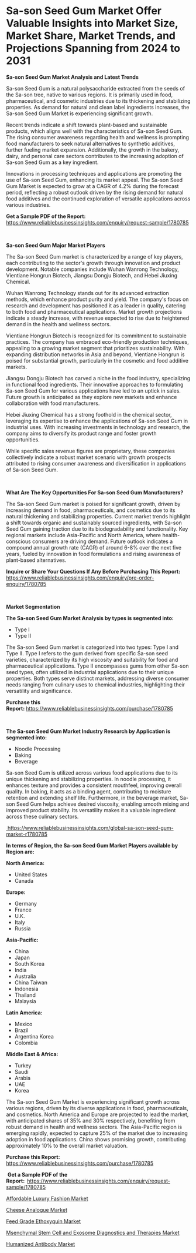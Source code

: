 <p><h1>Sa-son Seed Gum Market Offer Valuable Insights into Market Size, Market Share, Market Trends, and Projections Spanning from 2024 to 2031</h1></p><p><strong>Sa-son Seed Gum Market Analysis and Latest Trends</strong></p>
<p><p>Sa-son Seed Gum is a natural polysaccharide extracted from the seeds of the Sa-son tree, native to various regions. It is primarily used in food, pharmaceutical, and cosmetic industries due to its thickening and stabilizing properties. As demand for natural and clean label ingredients increases, the Sa-son Seed Gum Market is experiencing significant growth. </p><p>Recent trends indicate a shift towards plant-based and sustainable products, which aligns well with the characteristics of Sa-son Seed Gum. The rising consumer awareness regarding health and wellness is prompting food manufacturers to seek natural alternatives to synthetic additives, further fueling market expansion. Additionally, the growth in the bakery, dairy, and personal care sectors contributes to the increasing adoption of Sa-son Seed Gum as a key ingredient.</p><p>Innovations in processing techniques and applications are promoting the use of Sa-son Seed Gum, enhancing its market appeal. The Sa-son Seed Gum Market is expected to grow at a CAGR of 4.2% during the forecast period, reflecting a robust outlook driven by the rising demand for natural food additives and the continued exploration of versatile applications across various industries.</p></p>
<p><strong>Get a Sample PDF of the Report:&nbsp;</strong> <a href="https://www.reliablebusinessinsights.com/enquiry/request-sample/1780785?utm_campaign=118&utm_medium=2&utm_source=Github&utm_content=ia&utm_term=18112024&utm_id=sa-son-seed-gum">https://www.reliablebusinessinsights.com/enquiry/request-sample/1780785</a></p>
<p>&nbsp;</p>
<p><strong>Sa-son Seed Gum Major Market Players</strong></p>
<p><p>The Sa-son Seed Gum market is characterized by a range of key players, each contributing to the sector's growth through innovation and product development. Notable companies include Wuhan Wanrong Technology, Vientiane Hongrun Biotech, Jiangsu Dongju Biotech, and Hebei Jiuxing Chemical. </p><p>Wuhan Wanrong Technology stands out for its advanced extraction methods, which enhance product purity and yield. The company's focus on research and development has positioned it as a leader in quality, catering to both food and pharmaceutical applications. Market growth projections indicate a steady increase, with revenue expected to rise due to heightened demand in the health and wellness sectors.</p><p>Vientiane Hongrun Biotech is recognized for its commitment to sustainable practices. The company has embraced eco-friendly production techniques, appealing to a growing market segment that prioritizes sustainability. With expanding distribution networks in Asia and beyond, Vientiane Hongrun is poised for substantial growth, particularly in the cosmetic and food additive markets.</p><p>Jiangsu Dongju Biotech has carved a niche in the food industry, specializing in functional food ingredients. Their innovative approaches to formulating Sa-son Seed Gum for various applications have led to an uptick in sales. Future growth is anticipated as they explore new markets and enhance collaboration with food manufacturers.</p><p>Hebei Jiuxing Chemical has a strong foothold in the chemical sector, leveraging its expertise to enhance the applications of Sa-son Seed Gum in industrial uses. With increasing investments in technology and research, the company aims to diversify its product range and foster growth opportunities.</p><p>While specific sales revenue figures are proprietary, these companies collectively indicate a robust market scenario with growth prospects attributed to rising consumer awareness and diversification in applications of Sa-son Seed Gum.</p></p>
<p>&nbsp;</p>
<p><strong>What Are The Key Opportunities For Sa-son Seed Gum Manufacturers?</strong></p>
<p><p>The Sa-son Seed Gum market is poised for significant growth, driven by increasing demand in food, pharmaceuticals, and cosmetics due to its natural thickening and stabilizing properties. Current market trends highlight a shift towards organic and sustainably sourced ingredients, with Sa-son Seed Gum gaining traction due to its biodegradability and functionality. Key regional markets include Asia-Pacific and North America, where health-conscious consumers are driving demand. Future outlook indicates a compound annual growth rate (CAGR) of around 6-8% over the next five years, fueled by innovation in food formulations and rising awareness of plant-based alternatives.</p></p>
<p><strong>Inquire or Share Your Questions If Any Before Purchasing This Report:</strong> <a href="https://www.reliablebusinessinsights.com/enquiry/pre-order-enquiry/1780785?utm_campaign=118&utm_medium=2&utm_source=Github&utm_content=ia&utm_term=18112024&utm_id=sa-son-seed-gum">https://www.reliablebusinessinsights.com/enquiry/pre-order-enquiry/1780785</a></p>
<p>&nbsp;</p>
<p><strong>Market Segmentation</strong></p>
<p><strong>The Sa-son Seed Gum Market Analysis by types is segmented into:</strong></p>
<p><ul><li>Type I</li><li>Type II</li></ul></p>
<p><p>The Sa-son Seed Gum market is categorized into two types: Type I and Type II. Type I refers to the gum derived from specific Sa-son seed varieties, characterized by its high viscosity and suitability for food and pharmaceutical applications. Type II encompasses gums from other Sa-son seed types, often utilized in industrial applications due to their unique properties. Both types serve distinct markets, addressing diverse consumer needs ranging from culinary uses to chemical industries, highlighting their versatility and significance.</p></p>
<p><strong>Purchase this Report:&nbsp;</strong><a href="https://www.reliablebusinessinsights.com/purchase/1780785?utm_campaign=118&utm_medium=2&utm_source=Github&utm_content=ia&utm_term=18112024&utm_id=sa-son-seed-gum">https://www.reliablebusinessinsights.com/purchase/1780785</a></p>
<p>&nbsp;</p>
<p><strong>The Sa-son Seed Gum Market Industry Research by Application is segmented into:</strong></p>
<p><ul><li>Noodle Processing</li><li>Baking</li><li>Beverage</li></ul></p>
<p><p>Sa-son Seed Gum is utilized across various food applications due to its unique thickening and stabilizing properties. In noodle processing, it enhances texture and provides a consistent mouthfeel, improving overall quality. In baking, it acts as a binding agent, contributing to moisture retention and extending shelf life. Furthermore, in the beverage market, Sa-son Seed Gum helps achieve desired viscosity, enabling smooth mixing and improved product stability. Its versatility makes it a valuable ingredient across these culinary sectors.</p></p>
<p><a href="https://www.reliablebusinessinsights.com/global-sa-son-seed-gum-market-r1780785?utm_campaign=118&utm_medium=2&utm_source=Github&utm_content=ia&utm_term=18112024&utm_id=sa-son-seed-gum">&nbsp;https://www.reliablebusinessinsights.com/global-sa-son-seed-gum-market-r1780785</a></p>
<p><strong>In terms of Region, the Sa-son Seed Gum Market Players available by Region are:</strong></p>
<p>
    <p> <strong> North America: </strong>
        <ul>
            <li>United States</li>
            <li>Canada</li>
        </ul>
        </p> 
    <p> <strong> Europe: </strong>
        <ul>
            <li>Germany</li>
            <li>France</li>
            <li>U.K.</li>
            <li>Italy</li>
            <li>Russia</li>
        </ul>
        </p> 
    <p> <strong> Asia-Pacific: </strong>
        <ul>
            <li>China</li>
            <li>Japan</li>
            <li>South Korea</li>
            <li>India</li>
            <li>Australia</li>
            <li>China Taiwan</li>
            <li>Indonesia</li>
            <li>Thailand</li>
            <li>Malaysia</li>
        </ul>
        </p> 
    <p> <strong> Latin America: </strong>
        <ul>
            <li>Mexico</li>
            <li>Brazil</li>
            <li>Argentina Korea</li>
            <li>Colombia</li>
        </ul>
        </p> 
    <p> <strong> Middle East & Africa: </strong>
        <ul>
            <li>Turkey</li>
            <li>Saudi</li>
            <li>Arabia</li>
            <li>UAE</li>
            <li>Korea</li>
        </ul>
    </p>
    </p>
<p><p>The Sa-son Seed Gum Market is experiencing significant growth across various regions, driven by its diverse applications in food, pharmaceuticals, and cosmetics. North America and Europe are projected to lead the market, with anticipated shares of 35% and 30% respectively, benefiting from robust demand in health and wellness sectors. The Asia-Pacific region is emerging rapidly, expected to capture 25% of the market due to increasing adoption in food applications. China shows promising growth, contributing approximately 10% to the overall market valuation.</p></p>
<p><strong>Purchase this Report: </strong><a href="https://www.reliablebusinessinsights.com/purchase/1780785?utm_campaign=118&utm_medium=2&utm_source=Github&utm_content=ia&utm_term=18112024&utm_id=sa-son-seed-gum">https://www.reliablebusinessinsights.com/purchase/1780785</a></p>
<p>&nbsp;<strong>Get a Sample PDF of the Report:&nbsp;&nbsp;</strong><a href="https://www.reliablebusinessinsights.com/enquiry/request-sample/1780785?utm_campaign=118&utm_medium=2&utm_source=Github&utm_content=ia&utm_term=18112024&utm_id=sa-son-seed-gum">https://www.reliablebusinessinsights.com/enquiry/request-sample/1780785</a></p>
<p><strong></strong></p>
<p><p><a href="https://issuu.com/reportprime-2/docs/affordable-luxury-fashion-market-si_5394c175154547?utm_campaign=118&utm_medium=2&utm_source=Github&utm_content=ia&utm_term=18112024&utm_id=sa-son-seed-gum">Affordable Luxury Fashion Market</a></p><p><a href="https://www.linkedin.com/pulse/charting-future-comprehensive-analysis-global-cheese-analogue-hxbzf?utm_campaign=118&utm_medium=2&utm_source=Github&utm_content=ia&utm_term=18112024&utm_id=sa-son-seed-gum">Cheese Analogue Market</a></p><p><a href="https://github.com/HobertDavis43/Market-Research-Report-List-1/blob/main/feed-grade-ethoxyquin-market.md?utm_campaign=118&utm_medium=2&utm_source=Github&utm_content=ia&utm_term=18112024&utm_id=sa-son-seed-gum">Feed Grade Ethoxyquin Market</a></p><p><a href="https://github.com/AlisaRowe24/Market-Research-Report-List-1/blob/main/msenchymal-stem-cell-and-exosome-diagnostics-and-therapies-market.md?utm_campaign=118&utm_medium=2&utm_source=Github&utm_content=ia&utm_term=18112024&utm_id=sa-son-seed-gum">Msenchymal Stem Cell and Exosome Diagnostics and Therapies Market</a></p><p><a href="https://issuu.com/reportprime-2/docs/humanized-antibody-market-size-2030_7f2f6544e8cee6?utm_campaign=118&utm_medium=2&utm_source=Github&utm_content=ia&utm_term=18112024&utm_id=sa-son-seed-gum">Humanized Antibody Market</a></p></p>